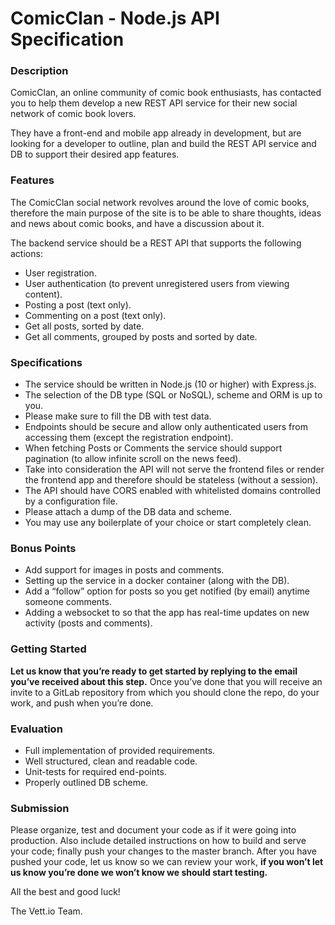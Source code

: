 # ComicClan - Node.js API Specification

### Description

ComicClan, an online community of comic book enthusiasts, has contacted you to help them develop a new REST API service for their new social network of comic book lovers. 

They have a front-end and mobile app already in development, but are looking for a developer to outline, plan and build the REST API service and DB to support their desired app features.

### Features

The ComicClan social network revolves around the love of comic books, therefore the main purpose of the site is to be able to share thoughts, ideas and news about comic books, and have a discussion about it.

The backend service should be a REST API that supports the following actions:

- User registration.
- User authentication (to prevent unregistered users from viewing content).
- Posting a post (text only).
- Commenting on a post (text only).
- Get all posts, sorted by date.
- Get all comments, grouped by posts and sorted by date.

### Specifications

- The service should be written in Node.js (10 or higher) with Express.js.
- The selection of the DB type (SQL or NoSQL), scheme and ORM is up to you. 
- Please make sure to fill the DB with test data.
- Endpoints should be secure and allow only authenticated users from accessing them (except the registration endpoint).
- When fetching Posts or Comments the service should support pagination (to allow infinite scroll on the news feed).
- Take into consideration the API will not serve the frontend files or render the frontend app and therefore should be stateless (without a session). 
- The API should have CORS enabled with whitelisted domains controlled by a configuration file.
- Please attach a dump of the DB data and scheme.
- You may use any boilerplate of your choice or start completely clean.


### Bonus Points

- Add support for images in posts and comments.
- Setting up the service in a docker container (along with the DB).
- Add a “follow” option for posts so you get notified (by email) anytime someone comments.
- Adding a websocket to so that the app has real-time updates on new activity (posts and comments).


### Getting Started

**Let us know that you’re ready to get started by replying to the email you’ve received about this step.** Once you’ve done that you will receive an invite to a GitLab repository from which you should clone the repo, do your work, and push when you’re done.

### Evaluation

- Full implementation of provided requirements.
- Well structured, clean and readable code.
- Unit-tests for required end-points.
- Properly outlined DB scheme.


### Submission

Please organize, test and document your code as if it were going into production. Also include detailed instructions on how to build and serve your code;  finally push your changes to the master branch. After you have pushed your code, let us know so we can review your work, **if you won’t let us know you’re done we won’t know we should start testing.**

All the best and good luck!

The Vett.io Team.